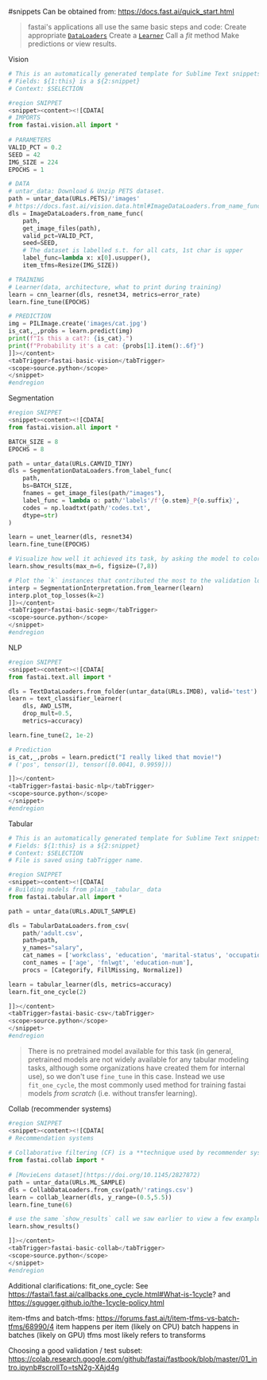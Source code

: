 #snippets
Can be obtained from: https://docs.fast.ai/quick_start.html

> fastai's applications all use the same basic steps and code:
Create appropriate [`DataLoaders`](https://docs.fast.ai/data.core.html#DataLoaders)
Create a [`Learner`](https://docs.fast.ai/learner.html#Learner)
Call a _fit_ method
Make predictions or view results.

Vision
```Python
# This is an automatically generated template for Sublime Text snippets. For more information, see https://sublime-text-unofficial-documentation.readthedocs.io/en/stable/extensibility/snippets.html
# Fields: ${1:this} is a ${2:snippet}
# Context: $SELECTION

#region SNIPPET
<snippet><content><![CDATA[
# IMPORTS
from fastai.vision.all import *
	
# PARAMETERS
VALID_PCT = 0.2
SEED = 42
IMG_SIZE = 224
EPOCHS = 1

# DATA
# untar_data: Download & Unzip PETS dataset. 
path = untar_data(URLs.PETS)/'images'
# https://docs.fast.ai/vision.data.html#ImageDataLoaders.from_name_func
dls = ImageDataLoaders.from_name_func(
	path, 
	get_image_files(path), 
	valid_pct=VALID_PCT, 
	seed=SEED,
	# The dataset is labelled s.t. for all cats, 1st char is upper
	label_func=lambda x: x[0].usupper(), 
	item_tfms=Resize(IMG_SIZE))

# TRAINING
# Learner(data, architecture, what to print during training)
learn = cnn_learner(dls, resnet34, metrics=error_rate)
learn.fine_tune(EPOCHS)

# PREDICTION
img = PILImage.create('images/cat.jpg')
is_cat,_,probs = learn.predict(img)
print(f"Is this a cat?: {is_cat}.")
print(f"Probability it's a cat: {probs[1].item():.6f}")
]]></content>
<tabTrigger>fastai-basic-vision</tabTrigger>
<scope>source.python</scope>
</snippet>
#endregion
```

Segmentation
```Python
#region SNIPPET
<snippet><content><![CDATA[
from fastai.vision.all import *

BATCH_SIZE = 8
EPOCHS = 8

path = untar_data(URLs.CAMVID_TINY)
dls = SegmentationDataLoaders.from_label_func(
    path, 
	bs=BATCH_SIZE, 
	fnames = get_image_files(path/"images"),
    label_func = lambda o: path/'labels'/f'{o.stem}_P{o.suffix}',
    codes = np.loadtxt(path/'codes.txt', 
	dtype=str)
)

learn = unet_learner(dls, resnet34)
learn.fine_tune(EPOCHS)

# Visualize how well it achieved its task, by asking the model to color-code each pixel of an image.
learn.show_results(max_n=6, figsize=(7,8))

# Plot the `k` instances that contributed the most to the validation loss
interp = SegmentationInterpretation.from_learner(learn)
interp.plot_top_losses(k=2)
]]></content>
<tabTrigger>fastai-basic-segm</tabTrigger>
<scope>source.python</scope>
</snippet>
#endregion
```

NLP
```Python
#region SNIPPET
<snippet><content><![CDATA[
from fastai.text.all import *

dls = TextDataLoaders.from_folder(untar_data(URLs.IMDB), valid='test')
learn = text_classifier_learner(
	dls, AWD_LSTM, 
	drop_mult=0.5, 
	metrics=accuracy)

learn.fine_tune(2, 1e-2)

# Prediction
is_cat,_,probs = learn.predict("I really liked that movie!")
# ('pos', tensor(1), tensor([0.0041, 0.9959]))

]]></content>
<tabTrigger>fastai-basic-nlp</tabTrigger>
<scope>source.python</scope>
</snippet>
#endregion
```

Tabular
```Python
# This is an automatically generated template for Sublime Text snippets. For more information, see https://sublime-text-unofficial-documentation.readthedocs.io/en/stable/extensibility/snippets.html
# Fields: ${1:this} is a ${2:snippet}
# Context: $SELECTION
# File is saved using tabTrigger name.

#region SNIPPET
<snippet><content><![CDATA[
# Building models from plain _tabular_ data
from fastai.tabular.all import *

path = untar_data(URLs.ADULT_SAMPLE)

dls = TabularDataLoaders.from_csv(
	path/'adult.csv', 
	path=path, 
	y_names="salary",
    cat_names = ['workclass', 'education', 'marital-status', 'occupation', 'relationship', 'race'],
    cont_names = ['age', 'fnlwgt', 'education-num'],
    procs = [Categorify, FillMissing, Normalize])

learn = tabular_learner(dls, metrics=accuracy)
learn.fit_one_cycle(2)

]]></content>
<tabTrigger>fastai-basic-csv</tabTrigger>
<scope>source.python</scope>
</snippet>
#endregion
```

> There is no pretrained model available for this task (in general, pretrained models are not widely available for any tabular modeling tasks, although some organizations have created them for internal use), so we don't use `fine_tune` in this case. Instead we use `fit_one_cycle`, the most commonly used method for training fastai models _from scratch_ (i.e. without transfer learning).

Collab (recommender systems)
```Python
#region SNIPPET
<snippet><content><![CDATA[
# Recommendation systems
	
# Collaborative filtering (CF) is a **technique used by recommender systems**. ... In the newer, narrower sense, collaborative filtering is a method of making automatic predictions (filtering) about the interests of a user by collecting preferences or taste information from many users (collaborating).
from fastai.collab import *
	
# [MovieLens dataset](https://doi.org/10.1145/2827872)
path = untar_data(URLs.ML_SAMPLE)
dls = CollabDataLoaders.from_csv(path/'ratings.csv')
learn = collab_learner(dls, y_range=(0.5,5.5))
learn.fine_tune(6)

# use the same `show_results` call we saw earlier to view a few examples of user and movie IDs, actual ratings, and predictions:
learn.show_results()

]]></content>
<tabTrigger>fastai-basic-collab</tabTrigger>
<scope>source.python</scope>
</snippet>
#endregion
```

Additional clarifications:
fit_one_cycle: See https://fastai1.fast.ai/callbacks.one_cycle.html#What-is-1cycle? and https://sgugger.github.io/the-1cycle-policy.html

item-tfms and batch-tfms: https://forums.fast.ai/t/item-tfms-vs-batch-tfms/68990/4
item happens per item (likely on CPU)
batch happens in batches (likely on GPU)
tfms most likely refers to transforms

Choosing a good validation / test subset: https://colab.research.google.com/github/fastai/fastbook/blob/master/01_intro.ipynb#scrollTo=tsN2g-XAjd4g